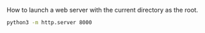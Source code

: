 How to launch a web server with the current directory as the root.

```bash
python3 -m http.server 8000
```
